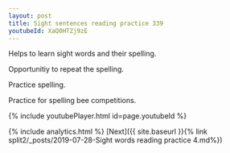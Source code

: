 ```yaml
---
layout: post
title: Sight sentences reading practice 339
youtubeId: XaQ0HTZj9zE
---
```

 
 
Helps to learn sight words and their spelling.

Opportunitiy to repeat the spelling. 

Practice spelling. 
 
Practice for spelling bee competitions. 
 
{% include youtubePlayer.html id=page.youtubeId %}
 
 
{% include analytics.html %} 
[Next]({{ site.baseurl }}{% link  split2/_posts/2019-07-28-Sight words reading practice 4.md%})
 
